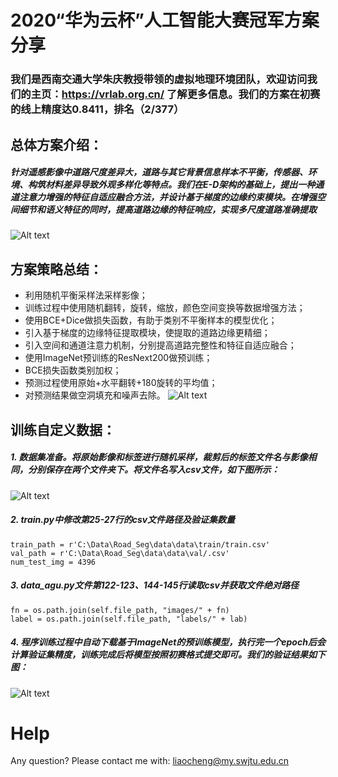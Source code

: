 # 2020“华为云杯”人工智能大赛冠军方案分享
### 我们是西南交通大学朱庆教授带领的虚拟地理环境团队，欢迎访问我们的主页：https://vrlab.org.cn/ 了解更多信息。我们的方案在初赛的线上精度达0.8411，排名（2/377）

## 总体方案介绍：
##### 针对遥感影像中道路尺度差异大，道路与其它背景信息样本不平衡，传感器、环境、构筑材料差异导致外观多样化等特点。我们在E-D架构的基础上，提出一种通道注意力增强的特征自适应融合方法，并设计基于梯度的边缘约束模块。在增强空间细节和语义特征的同时，提高道路边缘的特征响应，实现多尺度道路准确提取
![Alt text](https://github.com/liaochengcsu/road_segmentation_pytorch/blob/main/net.jpg)

## 方案策略总结：
 * 利用随机平衡采样法采样影像；
 * 训练过程中使用随机翻转，旋转，缩放，颜色空间变换等数据增强方法；
 * 使用BCE+Dice做损失函数，有助于类别不平衡样本的模型优化；
 * 引入基于梯度的边缘特征提取模块，使提取的道路边缘更精细；
 * 引入空间和通道注意力机制，分别提高道路完整性和特征自适应融合；
 * 使用ImageNet预训练的ResNext200做预训练；
 * BCE损失函数类别加权；
 * 预测过程使用原始+水平翻转+180旋转的平均值；
 * 对预测结果做空洞填充和噪声去除。
![Alt text](https://github.com/liaochengcsu/road_segmentation_pytorch/blob/main/data-agu.jpg)
## 训练自定义数据：
##### 1. 数据集准备。将原始影像和标签进行随机采样，裁剪后的标签文件名与影像相同，分别保存在两个文件夹下。将文件名写入csv文件，如下图所示：
![Alt text](https://github.com/liaochengcsu/road_segmentation_pytorch/blob/main/data_tree.jpg)
##### 2. train.py中修改第25-27行的csv文件路径及验证集数量
```
train_path = r'C:\Data\Road_Seg\data\data\train/train.csv'
val_path = r'C:\Data\Road_Seg\data\data\val/.csv'
num_test_img = 4396
```
##### 3. data_agu.py文件第122-123、144-145行读取csv并获取文件绝对路径
```
fn = os.path.join(self.file_path, "images/" + fn)
label = os.path.join(self.file_path, "labels/" + lab)
```
##### 4. 程序训练过程中自动下载基于ImageNet的预训练模型，执行完一个epoch后会计算验证集精度，训练完成后将模型按照初赛格式提交即可。我们的验证结果如下图：
![Alt text](https://github.com/liaochengcsu/road_segmentation_pytorch/blob/main/result.jpg)

# Help
Any question? Please contact me with: liaocheng@my.swjtu.edu.cn
